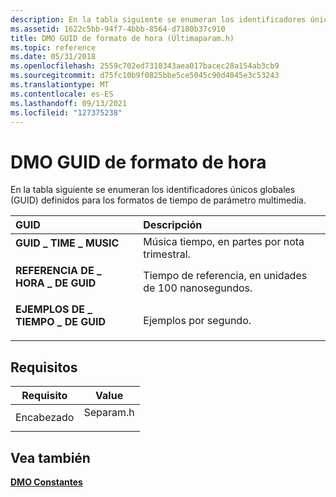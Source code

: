 ```yaml
---
description: En la tabla siguiente se enumeran los identificadores únicos globales (GUID) definidos para los formatos de tiempo de parámetro multimedia.
ms.assetid: 1622c5bb-94f7-4bbb-8564-d7180b37c910
title: DMO GUID de formato de hora (Últimaparam.h)
ms.topic: reference
ms.date: 05/31/2018
ms.openlocfilehash: 2559c702ed7310343aea017bacec28a154ab3cb9
ms.sourcegitcommit: d75fc10b9f0825bbe5ce5045c90d4045e3c53243
ms.translationtype: MT
ms.contentlocale: es-ES
ms.lasthandoff: 09/13/2021
ms.locfileid: "127375238"
---
```

# <a name="dmo-time-format-guids"></a>DMO GUID de formato de hora

En la tabla siguiente se enumeran los identificadores únicos globales (GUID) definidos para los formatos de tiempo de parámetro multimedia.



| GUID                                                                                                                                                                             | Descripción                                         |
|:---------------------------------------------------------------------------------------------------------------------------------------------------------------------------------|:----------------------------------------------------|
| <span id="GUID_TIME_MUSIC"></span><span id="guid_time_music"></span><dl> <dt>**GUID \_ TIME \_ MUSIC**</dt> </dl>             | Música tiempo, en partes por nota trimestral.<br/>   |
| <span id="GUID_TIME_REFERENCE"></span><span id="guid_time_reference"></span><dl> <dt>**REFERENCIA DE \_ HORA \_ DE GUID**</dt> </dl> | Tiempo de referencia, en unidades de 100 nanosegundos.<br/> |
| <span id="GUID_TIME_SAMPLES"></span><span id="guid_time_samples"></span><dl> <dt>**EJEMPLOS DE \_ TIEMPO \_ DE GUID**</dt> </dl>       | Ejemplos por segundo.<br/>                      |



## <a name="requirements"></a>Requisitos



| Requisito | Value |
|-------------------|---------------------------------------------------------------------------------------|
| Encabezado<br/> | <dl> <dt>Separam.h</dt> </dl> |



## <a name="see-also"></a>Vea también

<dl> <dt>

[**DMO Constantes**](dmo-constants.md)
</dt> </dl>

 

 




